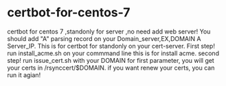 # certbot-for-centos-7
certbot for centos 7 ,standonly for server ,no need add web server!
You should add "A" parsing record on your Domain_server,EX,DOMAIN  A  Server_IP. 
This is for certbot for standonly on your cert-server.
First step!
  run install_acme.sh on your commmand line
  this is for install acme.
second step!
  run issue_cert.sh with your DOMAIN for first parameter,
  you will get your certs in /rsynccert/$DOMAIN.
  if you want renew your certs, you can run it agian!
